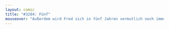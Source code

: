 ```yaml
---
layout: comic
title: "#3284: Fünf"
mouseover: "Außerdem wird Fred sich in fünf Jahren vermutlich noch immer im weltweiten Netz sehen können..."
---
```

